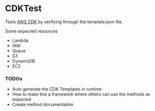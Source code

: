 # CDKTest

Tests [AWS CDK](https://github.com/aws/aws-cdk/) by verifying through the template.json file.

Some expected resources

- Lambda
- IAM
- Queue
- S3
- DynamoDB
- EC2

### TODOs

- Auto generate the CDK Templates in runtime
- How to make this a framework where others can use the methods as expected
- Create method documentation
